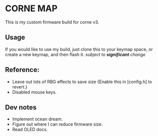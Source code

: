 # CORNE MAP
This is my custom firmware build for corne v3.

## Usage
If you would like to use my build, just clone this to your keymap space, or create a new keymap, and then flash it.
*subject to **significant** change*

## Reference:
- Leave out lots of RBG effects to save size {Enable this in [config.h] to revert.}
- Disabled mouse keys.

## Dev notes
- Implement ocean dream.
- Figure out where I can reduce firmware size.
- Read OLED docs.